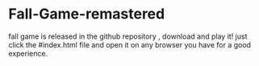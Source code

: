 # Fall-Game-remastered
fall game is released in the github repository , download and play it!
just click the #index.html file and open it on any browser you have for a good experience.
